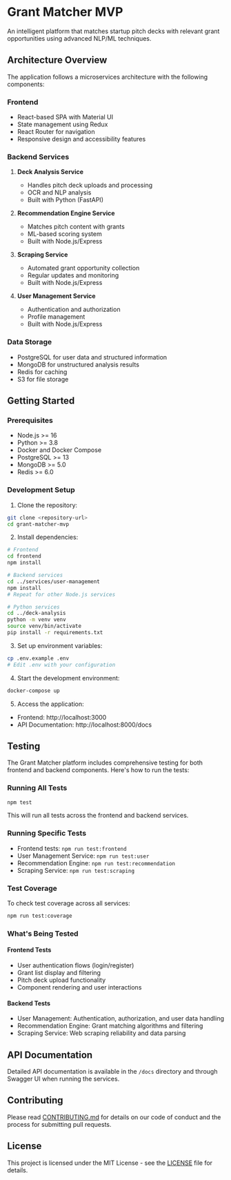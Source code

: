 # Grant Matcher MVP

An intelligent platform that matches startup pitch decks with relevant grant opportunities using advanced NLP/ML techniques.

## Architecture Overview

The application follows a microservices architecture with the following components:

### Frontend
- React-based SPA with Material UI
- State management using Redux
- React Router for navigation
- Responsive design and accessibility features

### Backend Services
1. **Deck Analysis Service**
   - Handles pitch deck uploads and processing
   - OCR and NLP analysis
   - Built with Python (FastAPI)

2. **Recommendation Engine Service**
   - Matches pitch content with grants
   - ML-based scoring system
   - Built with Node.js/Express

3. **Scraping Service**
   - Automated grant opportunity collection
   - Regular updates and monitoring
   - Built with Node.js/Express

4. **User Management Service**
   - Authentication and authorization
   - Profile management
   - Built with Node.js/Express

### Data Storage
- PostgreSQL for user data and structured information
- MongoDB for unstructured analysis results
- Redis for caching
- S3 for file storage

## Getting Started

### Prerequisites
- Node.js >= 16
- Python >= 3.8
- Docker and Docker Compose
- PostgreSQL >= 13
- MongoDB >= 5.0
- Redis >= 6.0

### Development Setup

1. Clone the repository:
```bash
git clone <repository-url>
cd grant-matcher-mvp
```

2. Install dependencies:
```bash
# Frontend
cd frontend
npm install

# Backend services
cd ../services/user-management
npm install
# Repeat for other Node.js services

# Python services
cd ../deck-analysis
python -m venv venv
source venv/bin/activate
pip install -r requirements.txt
```

3. Set up environment variables:
```bash
cp .env.example .env
# Edit .env with your configuration
```

4. Start the development environment:
```bash
docker-compose up
```

5. Access the application:
- Frontend: http://localhost:3000
- API Documentation: http://localhost:8000/docs

## Testing

The Grant Matcher platform includes comprehensive testing for both frontend and backend components. Here's how to run the tests:

### Running All Tests
```bash
npm test
```
This will run all tests across the frontend and backend services.

### Running Specific Tests
- Frontend tests: `npm run test:frontend`
- User Management Service: `npm run test:user`
- Recommendation Engine: `npm run test:recommendation`
- Scraping Service: `npm run test:scraping`

### Test Coverage
To check test coverage across all services:
```bash
npm run test:coverage
```

### What's Being Tested

#### Frontend Tests
- User authentication flows (login/register)
- Grant list display and filtering
- Pitch deck upload functionality
- Component rendering and user interactions

#### Backend Tests
- User Management: Authentication, authorization, and user data handling
- Recommendation Engine: Grant matching algorithms and filtering
- Scraping Service: Web scraping reliability and data parsing

## API Documentation

Detailed API documentation is available in the `/docs` directory and through Swagger UI when running the services.

## Contributing

Please read [CONTRIBUTING.md](CONTRIBUTING.md) for details on our code of conduct and the process for submitting pull requests.

## License

This project is licensed under the MIT License - see the [LICENSE](LICENSE) file for details.
